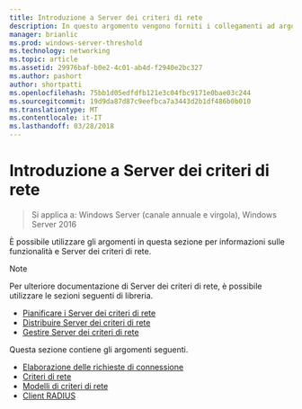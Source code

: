 ```yaml
---
title: Introduzione a Server dei criteri di rete
description: In questo argomento vengono forniti i collegamenti ad argomenti introduttivi per Server dei criteri di rete in Windows Server 2016 e include collegamenti a indicazioni aggiuntive sui criteri di rete.
manager: brianlic
ms.prod: windows-server-threshold
ms.technology: networking
ms.topic: article
ms.assetid: 29976baf-b0e2-4c01-ab4d-f2940e2bc327
ms.author: pashort
author: shortpatti
ms.openlocfilehash: 75bb1d05edfdfb121e3c04fbc9171e0bae03c244
ms.sourcegitcommit: 19d9da87d87c9eefbca7a3443d2b1df486b0b010
ms.translationtype: MT
ms.contentlocale: it-IT
ms.lasthandoff: 03/28/2018
---
```

# <a name="getting-started-with-network-policy-server"></a>Introduzione a Server dei criteri di rete

>Si applica a: Windows Server (canale annuale e virgola), Windows Server 2016

È possibile utilizzare gli argomenti in questa sezione per informazioni sulle funzionalità e Server dei criteri di rete.  
  
>[!NOTE]
>Per ulteriore documentazione di Server dei criteri di rete, è possibile utilizzare le sezioni seguenti di libreria.  
>- [Pianificare i Server dei criteri di rete](nps-plan-top.md)
>- [Distribuire Server dei criteri di rete](nps-deploy.md)
>- [Gestire Server dei criteri di rete](nps-manage-top.md)
  
  
Questa sezione contiene gli argomenti seguenti.
  
- [Elaborazione delle richieste di connessione](nps-crp-top.md)
- [Criteri di rete](nps-np-overview.md)
- [Modelli di criteri di rete](nps-templates.md)
- [Client RADIUS](nps-radius-clients.md)

